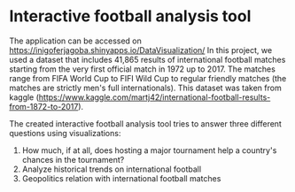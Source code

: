 # Interactive football analysis tool

The application can be accessed on https://inigoferjagoba.shinyapps.io/DataVisualization/ 
In this project, we used a dataset that includes 41,865 results of international football matches starting from the very first official match in 1972 up to 2017. The matches range from FIFA World Cup to FIFI Wild Cup to regular friendly matches (the matches are strictly men's full internationals). This dataset was taken from kaggle (https://www.kaggle.com/martj42/international-football-results-from-1872-to-2017).

The created interactive football analysis tool tries to answer three different questions using visualizations:
1. How much, if at all, does hosting a major tournament help a country's chances in the tournament?
2. Analyze historical trends on international football
3. Geopolitics relation with international football matches
